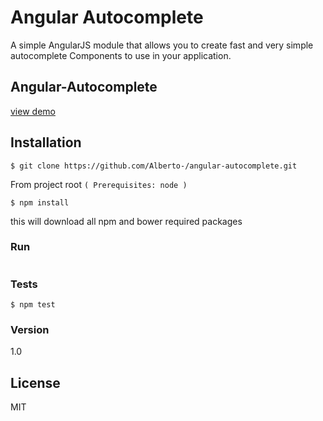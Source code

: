 # Angular Autocomplete

A simple AngularJS module that allows you to create fast and very simple autocomplete Components to use in your application.

## Angular-Autocomplete

[view demo]


## Installation

```
$ git clone https://github.com/Alberto-/angular-autocomplete.git
```

From project root `(
Prerequisites: node
)`


```
$ npm install
```
this will download all npm and bower required packages


### Run

```

```


### Tests
```
$ npm test
```

### Version
1.0 

## License

MIT 


[view demo]: <http://angularautocomplete-enta.rhcloud.com/app/>
